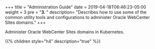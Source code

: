 +++
title = "Administration Guide"
date = 2019-04-18T06:46:23-05:00
weight = 3
pre = "<b>3.  </b>"
description=  "Describes how to use some of the common utility tools and configurations to administer Oracle WebCenter Sites domains."
+++

Administer Oracle WebCenter Sites domains in Kubernetes.

{{% children style="h4" description="true" %}}
